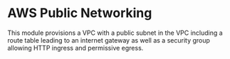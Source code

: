 # AWS Public Networking

This module provisions a VPC with a public subnet in the VPC including a route table leading to an internet gateway as well as a security group allowing HTTP ingress and permissive egress.
